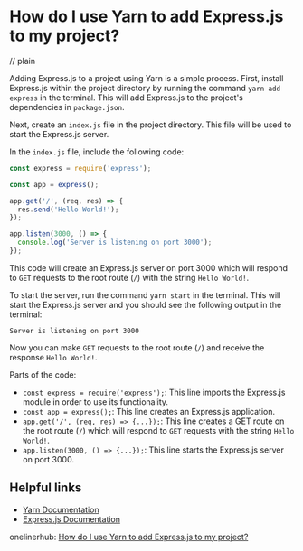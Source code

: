 # How do I use Yarn to add Express.js to my project?
// plain

Adding Express.js to a project using Yarn is a simple process.  First, install Express.js within the project directory by running the command `yarn add express` in the terminal. This will add Express.js to the project's dependencies in `package.json`.

Next, create an `index.js` file in the project directory. This file will be used to start the Express.js server.

In the `index.js` file, include the following code:

```javascript
const express = require('express');

const app = express();

app.get('/', (req, res) => {
  res.send('Hello World!');
});

app.listen(3000, () => {
  console.log('Server is listening on port 3000');
});
```

This code will create an Express.js server on port 3000 which will respond to `GET` requests to the root route (`/`) with the string `Hello World!`.

To start the server, run the command `yarn start` in the terminal. This will start the Express.js server and you should see the following output in the terminal:

```
Server is listening on port 3000
```

Now you can make `GET` requests to the root route (`/`) and receive the response `Hello World!`.

Parts of the code:
- `const express = require('express');`: This line imports the Express.js module in order to use its functionality.
- `const app = express();`: This line creates an Express.js application.
- `app.get('/', (req, res) => {...});`: This line creates a GET route on the root route (`/`) which will respond to `GET` requests with the string `Hello World!`.
- `app.listen(3000, () => {...});`: This line starts the Express.js server on port 3000.

## Helpful links
- [Yarn Documentation](https://yarnpkg.com/en/docs)
- [Express.js Documentation](https://expressjs.com/en/starter/installing.html)

onelinerhub: [How do I use Yarn to add Express.js to my project?](https://onelinerhub.com/expressjs/how-do-i-use-yarn-to-add-express-js-to-my-project)